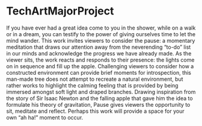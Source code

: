# TechArtMajorProject

If you have ever had a great idea come to you in the shower, while on a walk or in a dream, you can testify to the power of giving ourselves time to let the mind wander.   This work invites viewers to consider the pause: a momentary meditation that draws our attention away from the neverending “to-do” list in our minds and acknowledge the progress we have already made. As the viewer sits, the work reacts and responds to their presence: the lights come on in sequence and fill up the apple.   Challenging viewers to consider how a constructed environment can provide brief moments for introspection, this man-made tree does not attempt to recreate a natural environment, but rather works to highlight the calming feeling that is provided by being immersed amongst soft light and draped branches. Drawing inspiration from the story of Sir Isaac Newton and the falling apple that gave him the idea to formulate his theory of gravitation, Pause gives viewers the opportunity to sit, meditate and reflect. Perhaps this work will provide a space for your own “ah ha!” moment to occur.
